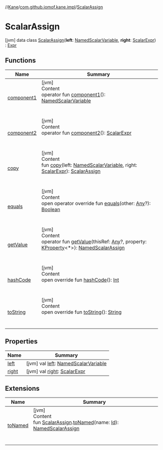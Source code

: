 //[Kane](../../index.md)/[com.github.jomof.kane.impl](../index.md)/[ScalarAssign](index.md)



# ScalarAssign  
 [jvm] data class [ScalarAssign](index.md)(**left**: [NamedScalarVariable](../-named-scalar-variable/index.md), **right**: [ScalarExpr](../../com.github.jomof.kane/-scalar-expr/index.md)) : [Expr](../../com.github.jomof.kane/-expr/index.md)   


## Functions  
  
|  Name|  Summary| 
|---|---|
| <a name="com.github.jomof.kane.impl/ScalarAssign/component1/#/PointingToDeclaration/"></a>[component1](component1.md)| <a name="com.github.jomof.kane.impl/ScalarAssign/component1/#/PointingToDeclaration/"></a>[jvm]  <br>Content  <br>operator fun [component1](component1.md)(): [NamedScalarVariable](../-named-scalar-variable/index.md)  <br><br><br>
| <a name="com.github.jomof.kane.impl/ScalarAssign/component2/#/PointingToDeclaration/"></a>[component2](component2.md)| <a name="com.github.jomof.kane.impl/ScalarAssign/component2/#/PointingToDeclaration/"></a>[jvm]  <br>Content  <br>operator fun [component2](component2.md)(): [ScalarExpr](../../com.github.jomof.kane/-scalar-expr/index.md)  <br><br><br>
| <a name="com.github.jomof.kane.impl/ScalarAssign/copy/#com.github.jomof.kane.impl.NamedScalarVariable#com.github.jomof.kane.ScalarExpr/PointingToDeclaration/"></a>[copy](copy.md)| <a name="com.github.jomof.kane.impl/ScalarAssign/copy/#com.github.jomof.kane.impl.NamedScalarVariable#com.github.jomof.kane.ScalarExpr/PointingToDeclaration/"></a>[jvm]  <br>Content  <br>fun [copy](copy.md)(left: [NamedScalarVariable](../-named-scalar-variable/index.md), right: [ScalarExpr](../../com.github.jomof.kane/-scalar-expr/index.md)): [ScalarAssign](index.md)  <br><br><br>
| <a name="kotlin/Any/equals/#kotlin.Any?/PointingToDeclaration/"></a>[equals](../../com.github.jomof.kane.impl.types/-double-algebraic-type/index.md#%5Bkotlin%2FAny%2Fequals%2F%23kotlin.Any%3F%2FPointingToDeclaration%2F%5D%2FFunctions%2F-1292969989)| <a name="kotlin/Any/equals/#kotlin.Any?/PointingToDeclaration/"></a>[jvm]  <br>Content  <br>open operator override fun [equals](../../com.github.jomof.kane.impl.types/-double-algebraic-type/index.md#%5Bkotlin%2FAny%2Fequals%2F%23kotlin.Any%3F%2FPointingToDeclaration%2F%5D%2FFunctions%2F-1292969989)(other: [Any](https://kotlinlang.org/api/latest/jvm/stdlib/kotlin/-any/index.html)?): [Boolean](https://kotlinlang.org/api/latest/jvm/stdlib/kotlin/-boolean/index.html)  <br><br><br>
| <a name="com.github.jomof.kane.impl/ScalarAssign/getValue/#kotlin.Any?#kotlin.reflect.KProperty[*]/PointingToDeclaration/"></a>[getValue](get-value.md)| <a name="com.github.jomof.kane.impl/ScalarAssign/getValue/#kotlin.Any?#kotlin.reflect.KProperty[*]/PointingToDeclaration/"></a>[jvm]  <br>Content  <br>operator fun [getValue](get-value.md)(thisRef: [Any](https://kotlinlang.org/api/latest/jvm/stdlib/kotlin/-any/index.html)?, property: [KProperty](https://kotlinlang.org/api/latest/jvm/stdlib/kotlin.reflect/-k-property/index.html)<*>): [NamedScalarAssign](../-named-scalar-assign/index.md)  <br><br><br>
| <a name="kotlin/Any/hashCode/#/PointingToDeclaration/"></a>[hashCode](../../com.github.jomof.kane.impl.types/-double-algebraic-type/index.md#%5Bkotlin%2FAny%2FhashCode%2F%23%2FPointingToDeclaration%2F%5D%2FFunctions%2F-1292969989)| <a name="kotlin/Any/hashCode/#/PointingToDeclaration/"></a>[jvm]  <br>Content  <br>open override fun [hashCode](../../com.github.jomof.kane.impl.types/-double-algebraic-type/index.md#%5Bkotlin%2FAny%2FhashCode%2F%23%2FPointingToDeclaration%2F%5D%2FFunctions%2F-1292969989)(): [Int](https://kotlinlang.org/api/latest/jvm/stdlib/kotlin/-int/index.html)  <br><br><br>
| <a name="kotlin/Any/toString/#/PointingToDeclaration/"></a>[toString](../../com.github.jomof.kane.impl.types/-object-kane-type/-companion/index.md#%5Bkotlin%2FAny%2FtoString%2F%23%2FPointingToDeclaration%2F%5D%2FFunctions%2F-1292969989)| <a name="kotlin/Any/toString/#/PointingToDeclaration/"></a>[jvm]  <br>Content  <br>open override fun [toString](../../com.github.jomof.kane.impl.types/-object-kane-type/-companion/index.md#%5Bkotlin%2FAny%2FtoString%2F%23%2FPointingToDeclaration%2F%5D%2FFunctions%2F-1292969989)(): [String](https://kotlinlang.org/api/latest/jvm/stdlib/kotlin/-string/index.html)  <br><br><br>


## Properties  
  
|  Name|  Summary| 
|---|---|
| <a name="com.github.jomof.kane.impl/ScalarAssign/left/#/PointingToDeclaration/"></a>[left](left.md)| <a name="com.github.jomof.kane.impl/ScalarAssign/left/#/PointingToDeclaration/"></a> [jvm] val [left](left.md): [NamedScalarVariable](../-named-scalar-variable/index.md)   <br>
| <a name="com.github.jomof.kane.impl/ScalarAssign/right/#/PointingToDeclaration/"></a>[right](right.md)| <a name="com.github.jomof.kane.impl/ScalarAssign/right/#/PointingToDeclaration/"></a> [jvm] val [right](right.md): [ScalarExpr](../../com.github.jomof.kane/-scalar-expr/index.md)   <br>


## Extensions  
  
|  Name|  Summary| 
|---|---|
| <a name="com.github.jomof.kane.impl//toNamed/com.github.jomof.kane.impl.ScalarAssign#kotlin.Any/PointingToDeclaration/"></a>[toNamed](../to-named.md)| <a name="com.github.jomof.kane.impl//toNamed/com.github.jomof.kane.impl.ScalarAssign#kotlin.Any/PointingToDeclaration/"></a>[jvm]  <br>Content  <br>fun [ScalarAssign](index.md).[toNamed](../to-named.md)(name: [Id](../index.md#%5Bcom.github.jomof.kane.impl%2FId%2F%2F%2FPointingToDeclaration%2F%5D%2FClasslikes%2F-1292969989)): [NamedScalarAssign](../-named-scalar-assign/index.md)  <br><br><br>

